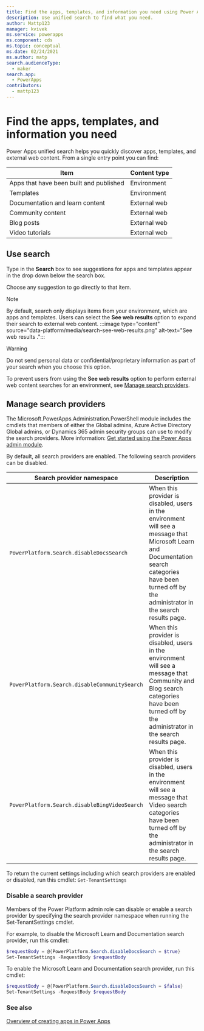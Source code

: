 ```yaml
---
title: Find the apps, templates, and information you need using Power Apps unified search | Microsoft Docs
description: Use unified search to find what you need.
author: Mattp123
manager: kvivek
ms.service: powerapps
ms.component: cds
ms.topic: conceptual
ms.date: 02/24/2021
ms.author: matp
search.audienceType: 
  - maker
search.app: 
  - PowerApps
contributors:
  - mattp123
---
```

# Find the apps, templates, and information you need

Power Apps unified search helps you quickly discover apps, templates, and external web content. From a single entry point you can find:

|Item  |Content type  |
|---------|---------|
|Apps that have been built and published   | Environment        |
|Templates    | Environment  |
|Documentation and learn content    |  External web     |
|Community content     |  External web       |
|Blog posts     | External web        |
| Video tutorials  | External web  |

## Use search

Type in the **Search** box to see suggestions for apps and templates appear in the drop down below the search box.

Choose any suggestion to go directly to that item.

> [!NOTE]
> By default, search only displays items from your environment, which are apps and templates. Users can select the **See web results** option to expand their search to external web content.
> :::image type="content" source="data-platform/media/search-see-web-results.png" alt-text="See web results .":::

> [!WARNING]
> Do not send personal data or confidential/proprietary information as part of your search when you choose this option.

To prevent users from using the **See web results** option to perform external web content searches for an environment, see [Manage search providers](#manage-search-providers).

## Manage search providers

The Microsoft.PowerApps.Administration.PowerShell module includes the cmdlets that members of either the Global admins, Azure Active Directory Global admins, or Dynamics 365 admin security groups can use to modify the search providers. More information: [Get started using the Power Apps admin module](/powershell/powerapps/get-started-powerapps-admin).

By default, all search providers are enabled. The following search providers can be disabled.

|Search provider namespace |Description  |
|---------|---------|
|`PowerPlatform.Search.disableDocsSearch`  |  When this provider is disabled, users in the environment will see a message that Microsoft Learn and Documentation search categories have been turned off by the administrator in the search results page.   |
|`PowerPlatform.Search.disableCommunitySearch`     | When this provider is disabled, users in the environment will see a message that Community and Blog search categories have been turned off by the administrator in the search results page.   |
| `PowerPlatform.Search.disableBingVideoSearch`    | When this provider is disabled, users in the environment will see a message that Video search categories have been turned off by the administrator in the search results page.   |

To return the current settings including which search providers are enabled or disabled, run this cmdlet:
`Get-TenantSettings`

### Disable a search provider

Members of the Power Platform admin role can disable or enable a search provider by specifying the search provider namespace when running the Set-TenantSettings cmdlet.

For example, to disable the Microsoft Learn and Documentation search provider, run this cmdlet:

```powershell
$requestBody = @{PowerPlatform.Search.disableDocsSearch = $true}
Set-TenantSettings -RequestBody $requestBody
```

To enable the Microsoft Learn and Documentation search provider, run this cmdlet:

```powershell
$requestBody = @{PowerPlatform.Search.disableDocsSearch = $false}
Set-TenantSettings -RequestBody $requestBody
```

### See also

[Overview of creating apps in Power Apps](index.md)
